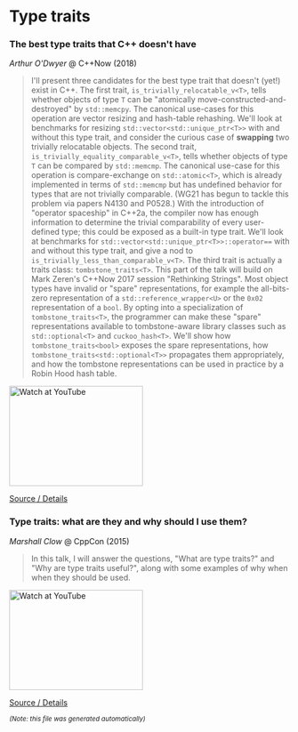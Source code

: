 # Type traits
### The best type traits that C++ doesn't have

*Arthur O'Dwyer* @ C++Now (2018)

> I'll present three candidates for the best type trait that doesn't (yet!) exist in C++. The first trait, `is_trivially_relocatable_v<T>`, tells whether objects of type `T` can be "atomically move-constructed-and-destroyed" by `std::memcpy`. The canonical use-cases for this operation are vector resizing and hash-table rehashing. We'll look at benchmarks for resizing `std::vector<std::unique_ptr<T>>` with and without this type trait, and consider the curious case of **swapping** two trivially relocatable objects. The second trait, `is_trivially_equality_comparable_v<T>`, tells whether objects of type `T` can be compared by `std::memcmp`. The canonical use-case for this operation is compare-exchange on `std::atomic<T>`, which is already implemented in terms of `std::memcmp` but has undefined behavior for types that are not trivially comparable. (WG21 has begun to tackle this problem via papers N4130 and P0528.) With the introduction of "operator spaceship" in C++2a, the compiler now has enough information to determine the trivial comparability of every user-defined type; this could be exposed as a built-in type trait. We'll look at benchmarks for `std::vector<std::unique_ptr<T>>::operator==` with and without this type trait, and give a nod to `is_trivially_less_than_comparable_v<T>`. The third trait is actually a traits class: `tombstone_traits<T>`. This part of the talk will build on Mark Zeren's C++Now 2017 session "Rethinking Strings". Most object types have invalid or "spare" representations, for example the all-bits-zero representation of a `std::reference_wrapper<U>` or the `0x02` representation of a `bool`. By opting into a specialization of `tombstone_traits<T>`, the programmer can make these "spare" representations available to tombstone-aware library classes such as `std::optional<T>` and `cuckoo_hash<T>`. We'll show how `tombstone_traits<bool>` exposes the spare representations, how `tombstone_traits<std::optional<T>>` propagates them appropriately, and how the tombstone representations can be used in practice by a Robin Hood hash table.

<a href="http://www.youtube.com/watch?feature=player_embedded&v=MWBfmmg8-Yo" target="_blank"><img src="http://img.youtube.com/vi/MWBfmmg8-Yo/0.jpg" alt="Watch at YouTube" width="240" height="180"></a> 

[Source / Details](https://cppnow2018.sched.com/event/ae35e6b500090e00c295aeeef68762c0)

### Type traits: what are they and why should I use them?

*Marshall Clow* @ CppCon (2015)

> In this talk, I will answer the questions, "What are type traits?" and "Why are type traits useful?", along with some examples of why when when they should be used.

<a href="http://www.youtube.com/watch?feature=player_embedded&v=VvbTP_k_Df4" target="_blank"><img src="http://img.youtube.com/vi/VvbTP_k_Df4/0.jpg" alt="Watch at YouTube" width="240" height="180"></a> 

[Source / Details](https://cppcon2015.sched.com/event/3vci/type-traits-what-are-they-and-why-should-i-use-them)

<sub>*(Note: this file was generated automatically)*</sub>